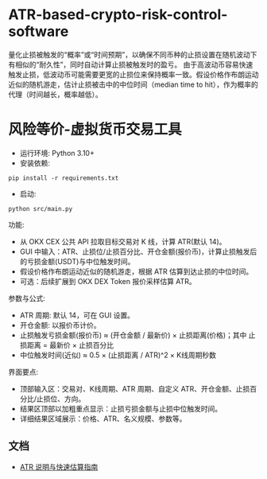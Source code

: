 # ATR-based-crypto-risk-control-software
量化止损被触发的“概率”或“时间预期”，以确保不同币种的止损设置在随机波动下有相似的“耐久性”，同时自动计算止损被触发时的盈亏。
由于高波动币容易快速触发止损，低波动币可能需要更宽的止损位来保持概率一致。假设价格作布朗运动近似的随机游走，估计止损被击中的中位时间（median time to hit），作为概率的代理（时间越长，概率越低）。
# 风险等价-虚拟货币交易工具

- 运行环境: Python 3.10+
- 安装依赖:

```
pip install -r requirements.txt
```

- 启动:

```
python src/main.py
```

功能:
- 从 OKX CEX 公共 API 拉取目标交易对 K 线，计算 ATR(默认 14)。
- GUI 中输入：ATR、止损位/止损百分比、开仓金额(报价币)，计算止损触发后的亏损金额(USDT)与中位触发时间。
- 假设价格作布朗运动近似的随机游走，根据 ATR 估算到达止损的中位时间。
- 可选：后续扩展到 OKX DEX Token 报价采样估算 ATR。

参数与公式:
- ATR 周期: 默认 14，可在 GUI 设置。
- 开仓金额: 以报价币计价。
- 止损触发亏损金额(报价币) ≈ (开仓金额 / 最新价) × 止损距离(价格)；其中 止损距离 = 最新价 × 止损百分比
- 中位触发时间(近似) ≈ 0.5 × (止损距离 / ATR)^2 × K线周期秒数

界面要点:
- 顶部输入区：交易对、K线周期、ATR 周期、自定义 ATR、开仓金额、止损百分比/止损位、方向。
- 结果区顶部以加粗重点显示：止损亏损金额与止损中位触发时间。
- 详细结果区域展示：价格、ATR、名义规模、参数等。 

## 文档
- [ATR 说明与快速估算指南](./ATR说明指南.md) 
